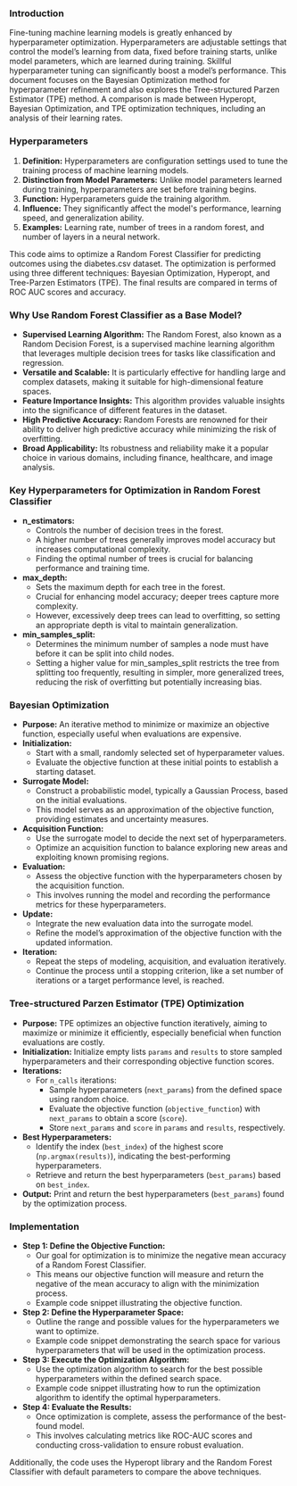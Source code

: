 ### Introduction

Fine-tuning machine learning models is greatly enhanced by hyperparameter optimization. Hyperparameters are adjustable settings that control the model’s learning from data, fixed before training starts, unlike model parameters, which are learned during training. Skillful hyperparameter tuning can significantly boost a model’s performance. This document focuses on the Bayesian Optimization method for hyperparameter refinement and also explores the Tree-structured Parzen Estimator (TPE) method. A comparison is made between Hyperopt, Bayesian Optimization, and TPE optimization techniques, including an analysis of their learning rates.

### Hyperparameters

1. **Definition:** Hyperparameters are configuration settings used to tune the training process of machine learning models.
2. **Distinction from Model Parameters:** Unlike model parameters learned during training, hyperparameters are set before training begins.
3. **Function:** Hyperparameters guide the training algorithm.
4. **Influence:** They significantly affect the model's performance, learning speed, and generalization ability.
5. **Examples:** Learning rate, number of trees in a random forest, and number of layers in a neural network.

This code aims to optimize a Random Forest Classifier for predicting outcomes using the diabetes.csv dataset. The optimization is performed using three different techniques: Bayesian Optimization, Hyperopt, and Tree-Parzen Estimators (TPE). The final results are compared in terms of ROC AUC scores and accuracy.

### Why Use Random Forest Classifier as a Base Model?

- **Supervised Learning Algorithm:** The Random Forest, also known as a Random Decision Forest, is a supervised machine learning algorithm that leverages multiple decision trees for tasks like classification and regression.
- **Versatile and Scalable:** It is particularly effective for handling large and complex datasets, making it suitable for high-dimensional feature spaces.
- **Feature Importance Insights:** This algorithm provides valuable insights into the significance of different features in the dataset.
- **High Predictive Accuracy:** Random Forests are renowned for their ability to deliver high predictive accuracy while minimizing the risk of overfitting.
- **Broad Applicability:** Its robustness and reliability make it a popular choice in various domains, including finance, healthcare, and image analysis.

### Key Hyperparameters for Optimization in Random Forest Classifier

- **n_estimators:**
  - Controls the number of decision trees in the forest.
  - A higher number of trees generally improves model accuracy but increases computational complexity.
  - Finding the optimal number of trees is crucial for balancing performance and training time.
- **max_depth:**
  - Sets the maximum depth for each tree in the forest.
  - Crucial for enhancing model accuracy; deeper trees capture more complexity.
  - However, excessively deep trees can lead to overfitting, so setting an appropriate depth is vital to maintain generalization.
- **min_samples_split:**
  - Determines the minimum number of samples a node must have before it can be split into child nodes.
  - Setting a higher value for min_samples_split restricts the tree from splitting too frequently, resulting in simpler, more generalized trees, reducing the risk of overfitting but potentially increasing bias.

### Bayesian Optimization

- **Purpose:** An iterative method to minimize or maximize an objective function, especially useful when evaluations are expensive.
- **Initialization:**
  - Start with a small, randomly selected set of hyperparameter values.
  - Evaluate the objective function at these initial points to establish a starting dataset.
- **Surrogate Model:**
  - Construct a probabilistic model, typically a Gaussian Process, based on the initial evaluations.
  - This model serves as an approximation of the objective function, providing estimates and uncertainty measures.
- **Acquisition Function:**
  - Use the surrogate model to decide the next set of hyperparameters.
  - Optimize an acquisition function to balance exploring new areas and exploiting known promising regions.
- **Evaluation:**
  - Assess the objective function with the hyperparameters chosen by the acquisition function.
  - This involves running the model and recording the performance metrics for these hyperparameters.
- **Update:**
  - Integrate the new evaluation data into the surrogate model.
  - Refine the model’s approximation of the objective function with the updated information.
- **Iteration:**
  - Repeat the steps of modeling, acquisition, and evaluation iteratively.
  - Continue the process until a stopping criterion, like a set number of iterations or a target performance level, is reached.

### Tree-structured Parzen Estimator (TPE) Optimization

- **Purpose:** TPE optimizes an objective function iteratively, aiming to maximize or minimize it efficiently, especially beneficial when function evaluations are costly.
- **Initialization:** Initialize empty lists `params` and `results` to store sampled hyperparameters and their corresponding objective function scores.
- **Iterations:**
  - For `n_calls` iterations:
    - Sample hyperparameters (`next_params`) from the defined space using random choice.
    - Evaluate the objective function (`objective_function`) with `next_params` to obtain a score (`score`).
    - Store `next_params` and `score` in `params` and `results`, respectively.
- **Best Hyperparameters:**
  - Identify the index (`best_index`) of the highest score (`np.argmax(results)`), indicating the best-performing hyperparameters.
  - Retrieve and return the best hyperparameters (`best_params`) based on `best_index`.
- **Output:** Print and return the best hyperparameters (`best_params`) found by the optimization process.

### Implementation

- **Step 1: Define the Objective Function:**
  - Our goal for optimization is to minimize the negative mean accuracy of a Random Forest Classifier.
  - This means our objective function will measure and return the negative of the mean accuracy to align with the minimization process.
  - Example code snippet illustrating the objective function.
- **Step 2: Define the Hyperparameter Space:**
  - Outline the range and possible values for the hyperparameters we want to optimize.
  - Example code snippet demonstrating the search space for various hyperparameters that will be used in the optimization process.
- **Step 3: Execute the Optimization Algorithm:**
  - Use the optimization algorithm to search for the best possible hyperparameters within the defined search space.
  - Example code snippet illustrating how to run the optimization algorithm to identify the optimal hyperparameters.
- **Step 4: Evaluate the Results:**
  - Once optimization is complete, assess the performance of the best-found model.
  - This involves calculating metrics like ROC-AUC scores and conducting cross-validation to ensure robust evaluation.

Additionally, the code uses the Hyperopt library and the Random Forest Classifier with default parameters to compare the above techniques.
